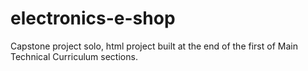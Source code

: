# electronics-e-shop
Capstone project solo, html project built at the end of the first of  Main Technical Curriculum sections. 
